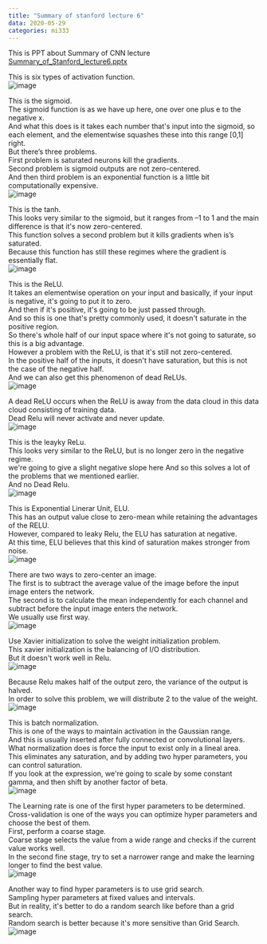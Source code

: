 ```yaml
---
title: "Summary of stanford lecture 6"
data: 2020-05-29 
categories: mi333
---  
```

  
This is PPT about Summary of CNN lecture  
[Summary_of_Stanford_lecture6.pptx](https://github.com/SIMSEUNGMIN/SIMSEUNGMIN.github.io/files/4698722/Summary_of_Stanford_lecture6.pptx)  
  
This is six types of activation function.  
![image](https://user-images.githubusercontent.com/33623099/83202649-febf6d00-a182-11ea-867f-6c1ad0529611.png)  
  
This is the sigmoid.  
The sigmoid function is as we have up here, one over one plus e to the negative x.  
And what this does is it takes each number that's input into the sigmoid, so each element, and the elementwise squashes these into this range [0,1] right.  
But there’s three problems.  
First problem is saturated neurons kill the gradients.  
Second problem is sigmoid outputs are not zero-centered.  
And then third problem is an exponential function is a little bit computationally expensive.  
![image](https://user-images.githubusercontent.com/33623099/83202700-21518600-a183-11ea-9bff-f0b4974a8966.png)  
  
This is the tanh.  
This looks very similar to the sigmoid, but it ranges from –1 to 1 and the main difference is that it's now zero-centered.  
This function solves a second problem but it kills gradients when is’s saturated.  
Because this function has still these regimes where the gradient is essentially flat.  
![image](https://user-images.githubusercontent.com/33623099/83202798-5a89f600-a183-11ea-844c-c40a30912489.png)  
  
This is the ReLU.  
It takes an elementwise operation on your input and basically, if your input is negative, it's going to put it to zero.  
And then if it's positive, it's going to be just passed through.  
And so this is one that's pretty commonly used, it doesn't saturate in the positive region.  
So there's whole half of our input space where it's not going to saturate, so this is a big advantage.  
However a problem with the ReLU, is that it's still not zero-centered.  
In the positive half of the inputs, it doesn't have saturation, but this is not the case of the negative half.  
And we can also get this phenomenon of dead ReLUs.  
![image](https://user-images.githubusercontent.com/33623099/83202918-8dcc8500-a183-11ea-9a58-71f0ac9b7771.png)  
  
A dead ReLU occurs when the ReLU is away from the data cloud in this data cloud consisting of training data.  
Dead Relu will never activate and never update.  
![image](https://user-images.githubusercontent.com/33623099/83203253-02072880-a184-11ea-9fcd-d8611c7f02b1.png)  
  
This is the leayky ReLu.  
This looks very similar to the ReLU, but is no longer zero in the negative regime.  
we're going to give a slight negative slope here And so this solves a lot of the problems that we mentioned earlier.  
And no Dead Relu.  
![image](https://user-images.githubusercontent.com/33623099/83203217-e865e100-a183-11ea-875e-38b7bb997d9e.png)  
  
This is Exponential Linerar Unit, ELU.  
This has an output value close to zero-mean while retaining the advantages of the RELU.  
However, compared to leaky Relu, the ELU has saturation at negative.  
At this time, ELU believes that this kind of saturation makes stronger from noise.  
![image](https://user-images.githubusercontent.com/33623099/83203388-485c8780-a184-11ea-8154-c232dc12cc46.png)  
  
There are two ways to zero-center an image.  
The first is to subtract the average value of the image before the input image enters the network.  
The second is to calculate the mean independently for each channel and subtract before the input image enters the network.  
We usually use first way.  
![image](https://user-images.githubusercontent.com/33623099/83203458-70e48180-a184-11ea-9665-13eddfd8a4d8.png)  
  
Use Xavier initialization to solve the weight initialization problem.  
This xavier initialization is the balancing of I/O distribution.  
But it doesn't work well in Relu.  
![image](https://user-images.githubusercontent.com/33623099/83203525-95d8f480-a184-11ea-803a-c52e045be6a8.png)  
  
Because Relu makes half of the output zero, the variance of the output is halved.  
In order to solve this problem, we will distribute 2 to the value of the weight.  
![image](https://user-images.githubusercontent.com/33623099/83203600-c02ab200-a184-11ea-88b4-5292e10c08d5.png)  
  
This is batch normalization.  
This is one of the ways to maintain activation in the Gaussian range.  
And this is usually inserted after fully connected or convolutional layers.  
What normalization does is force the input to exist only in a lineal area.  
This eliminates any saturation, and by adding two hyper parameters, you can control saturation.  
If you look at the expression, we're going to scale by some constant gamma, and then shift by another factor of beta.  
![image](https://user-images.githubusercontent.com/33623099/83203656-dfc1da80-a184-11ea-8d63-f0d2493950df.png)  
  
The Learning rate is one of the first hyper parameters to be determined.  
Cross-validation is one of the ways you can optimize hyper parameters and choose the best of them.  
First, perform a coarse stage.  
Coarse stage selects the value from a wide range and checks if the current value works well.  
In the second fine stage, try to set a narrower range and make the learning longer to find the best value.  
![image](https://user-images.githubusercontent.com/33623099/83203839-519a2400-a185-11ea-943f-d4529b7e1a5f.png)  
  
Another way to find hyper parameters is to use grid search.  
Sampling hyper parameters at fixed values and intervals.  
But in reality, it's better to do a random search like before than a grid search.  
Random search is better because it's more sensitive than Grid Search.  
![image](https://user-images.githubusercontent.com/33623099/83204003-ae95da00-a185-11ea-9a51-53e998522cd2.png)  










